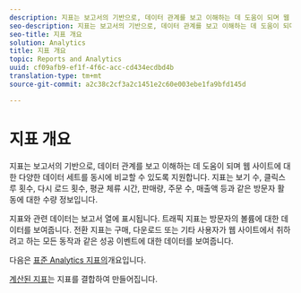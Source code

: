 ```yaml
---
description: 지표는 보고서의 기반으로, 데이터 관계를 보고 이해하는 데 도움이 되며 웹 사이트에 대한 다양한 데이터 세트를 동시에 비교할 수 있도록 지원합니다. 지표는 보기 수, 클릭스루 횟수, 다시 로드 횟수, 평균 체류 시간, 판매량, 주문 수, 매출액 등과 같은 방문자 활동에 대한 수량 정보입니다.
seo-description: 지표는 보고서의 기반으로, 데이터 관계를 보고 이해하는 데 도움이 되며 웹 사이트에 대한 다양한 데이터 세트를 동시에 비교할 수 있도록 지원합니다. 지표는 보기 수, 클릭스루 횟수, 다시 로드 횟수, 평균 체류 시간, 판매량, 주문 수, 매출액 등과 같은 방문자 활동에 대한 수량 정보입니다.
seo-title: 지표 개요
solution: Analytics
title: 지표 개요
topic: Reports and Analytics
uuid: cf09afb9-ef1f-4f6c-acc-cd434ecdbd4b
translation-type: tm+mt
source-git-commit: a2c38c2cf3a2c1451e2c60e003ebe1fa9bfd145d

---
```



# 지표 개요

지표는 보고서의 기반으로, 데이터 관계를 보고 이해하는 데 도움이 되며 웹 사이트에 대한 다양한 데이터 세트를 동시에 비교할 수 있도록 지원합니다. 지표는 보기 수, 클릭스루 횟수, 다시 로드 횟수, 평균 체류 시간, 판매량, 주문 수, 매출액 등과 같은 방문자 활동에 대한 수량 정보입니다.

지표와 관련 데이터는 보고서 열에 표시됩니다. 트래픽 지표는 방문자의 볼륨에 대한 데이터를 보여줍니다. 전환 지표는 구매, 다운로드 또는 기타 사용자가 웹 사이트에서 취하려고 하는 모든 동작과 같은 성공 이벤트에 대한 데이터를 보여줍니다. 

다음은 [표준 Analytics 지표의](/help/components/c-variables/c-metrics/metrics-overview.md)개요입니다.

[계산된 지표](https://marketing.adobe.com/resources/help/en_US/analytics/calcmetrics/)는 지표를 결합하여 만들어집니다.
